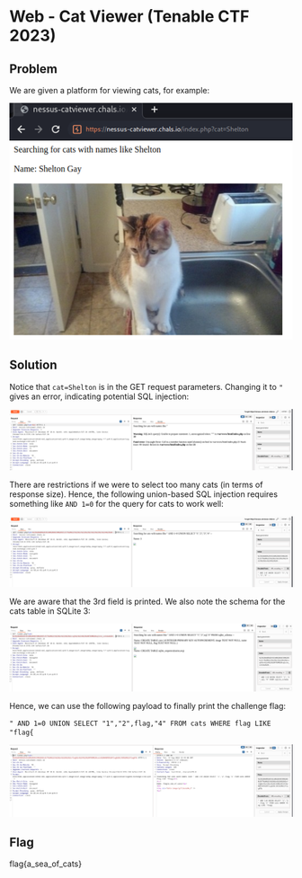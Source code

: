 # Web - Cat Viewer (Tenable CTF 2023)

## Problem

We are given a platform for viewing cats, for example:

![Cat Viewer default page](./images/web_catviewer1.png)

## Solution

Notice that `cat=Shelton` is in the GET request parameters. Changing it to `"` gives an error, indicating potential SQL injection:

![Cat Viewer Error](./images/web_catviewer2.png)

There are restrictions if we were to select too many cats (in terms of response size). Hence, the following union-based SQL injection requires something like `AND 1=0` for the query for cats to work well:

![First SQL Injection](./images/web_catviewer3.png)

We are aware that the 3rd field is printed. We also note the schema for the cats table in SQLite 3:

![Schema for cats](./images/web_catviewer4.png)

Hence, we can use the following payload to finally print the challenge flag:

```
" AND 1=0 UNION SELECT "1","2",flag,"4" FROM cats WHERE flag LIKE "flag{
```

![Challenge flag](./images/web_catviewer5.png)

## Flag

flag{a_sea_of_cats}